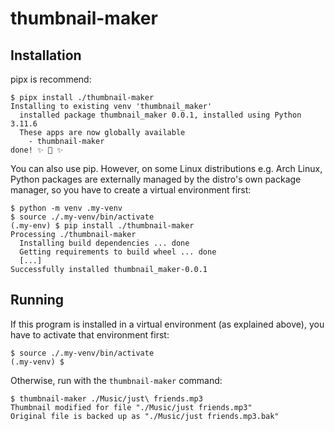 # thumbnail-maker

## Installation

pipx is recommend:

```
$ pipx install ./thumbnail-maker
Installing to existing venv 'thumbnail_maker'
  installed package thumbnail_maker 0.0.1, installed using Python 3.11.6
  These apps are now globally available
    - thumbnail-maker
done! ✨ 🌟 ✨
```

You can also use pip. However, on some Linux distributions e.g. Arch Linux, Python packages are externally managed by the distro's own package manager, so you have to create a virtual environment first:

```
$ python -m venv .my-venv
$ source ./.my-venv/bin/activate
(.my-env) $ pip install ./thumbnail-maker
Processing ./thumbnail-maker
  Installing build dependencies ... done
  Getting requirements to build wheel ... done
  [...]
Successfully installed thumbnail_maker-0.0.1
```

## Running

If this program is installed in a virtual environment (as explained above), you have to activate that environment first:

```
$ source ./.my-venv/bin/activate
(.my-venv) $
```
Otherwise, run with the `thumbnail-maker` command:
```
$ thumbnail-maker ./Music/just\ friends.mp3
Thumbnail modified for file "./Music/just friends.mp3"
Original file is backed up as "./Music/just friends.mp3.bak"
```
